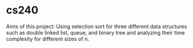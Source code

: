 # cs240
Aims of this project: Using selection sort for three different data structures such as double linked list, queue, and binary tree and analyzing their time complexity for different sizes of n. 
